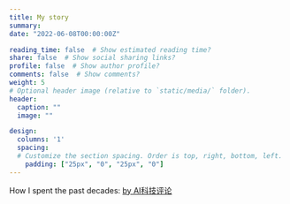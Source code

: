 ```yaml
---
title: My story
summary: 
date: "2022-06-08T00:00:00Z"

reading_time: false  # Show estimated reading time?
share: false  # Show social sharing links?
profile: false  # Show author profile?
comments: false  # Show comments?
weight: 5
# Optional header image (relative to `static/media/` folder).
header:
  caption: ""
  image: ""

design:
  columns: '1'
  spacing:
  # Customize the section spacing. Order is top, right, bottom, left.
    padding: ["25px", "0", "25px", "0"]
---
```


How I spent the past decades: [by AI科技评论](https://mp.weixin.qq.com/s/YPuDwH7f_diKpFLOrGrgQw)
